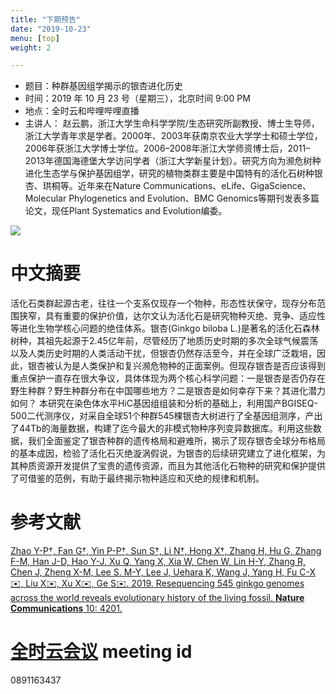 ```yaml
---
title: "下期预告"
date: "2019-10-23"
menu: [top]
weight: 2

---
```


- 题目：种群基因组学揭示的银杏进化历史
- 时间：2019 年 10 月 23 号（星期三），北京时间 9:00 PM
- 地点：全时云和哔哩哔哩直播
- 主讲人： 赵云鹏，浙江大学生命科学学院/生态研究所副教授、博士生导师，浙江大学青年求是学者。2000年、2003年获南京农业大学学士和硕士学位，2006年获浙江大学博士学位。2006–2008年浙江大学师资博士后，2011–2013年德国海德堡大学访问学者（浙江大学新星计划）。研究方向为濒危树种进化生态学与保护基因组学，研究的植物类群主要是中国特有的活化石树种银杏、珙桐等。近年来在Nature Communications、eLife、GigaScience、Molecular Phylogenetics and Evolution、BMC Genomics等期刊发表多篇论文，现任Plant Systematics and Evolution编委。

![](https://i.imgur.com/WxZYdHu.png)

# 中文摘要

活化石类群起源古老，往往一个支系仅现存一个物种，形态性状保守，现存分布范围狭窄，具有重要的保护价值，达尔文认为活化石是研究物种灭绝、竞争、适应性等进化生物学核心问题的绝佳体系。银杏(Ginkgo biloba L.)是著名的活化石森林树种，其祖先起源于2.45亿年前，尽管经历了地质历史时期的多次全球气候震荡以及人类历史时期的人类活动干扰，但银杏仍然存活至今，并在全球广泛栽培，因此，银杏被认为是人类保护和复兴濒危物种的正面案例。但现存银杏是否应该得到重点保护一直存在很大争议，具体体现为两个核心科学问题：一是银杏是否仍存在野生种群？野生种群分布在中国哪些地方？二是银杏是如何幸存下来？其进化潜力如何？	本研究在染色体水平HiC基因组组装和分析的基础上，利用国产BGISEQ-500二代测序仪，对采自全球51个种群545棵银杏大树进行了全基因组测序，产出了44Tb的海量数据，构建了迄今最大的非模式物种序列变异数据库。利用这些数据，我们全面鉴定了银杏种群的遗传格局和避难所，揭示了现存银杏全球分布格局的基本成因，检验了活化石灭绝漩涡假说，为银杏的后续研究建立了进化框架，为其种质资源开发提供了宝贵的遗传资源，而且为其他活化石物种的研究和保护提供了可借鉴的范例，有助于最终揭示物种适应和灭绝的规律和机制。

# 参考文献

[Zhao Y-P†, Fan G†, Yin P-P†, Sun S†, Li N†, Hong X†, Zhang H, Hu G, Zhang F-M, Han J-D, Hao Y-J, Xu Q, Yang X, Xia W, Chen W, Lin H-Y, Zhang R, Chen J, Zheng X-M, Lee S. M-Y, Lee J, Uehara K, Wang J, Yang H, Fu C-X✉️, Liu X✉️, Xu X✉️, Ge S✉️. 2019. Resequencing 545 ginkgo genomes across the world reveals evolutionary history of the living fossil. **Nature Communications** 10: 4201.](https://www.nature.com/articles/s41467-019-12133-5)

# [全时云会议](https://www.quanshi.com/download/) meeting id

0891163437
